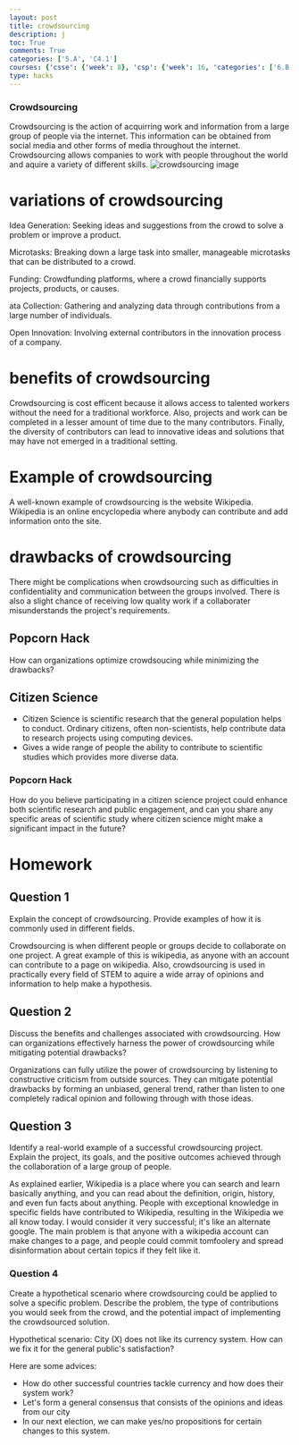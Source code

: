 ```yaml
---
layout: post
title: crowdsourcing
description: j
toc: True
comments: True
categories: ['5.A', 'C4.1']
courses: {'csse': {'week': 8}, 'csp': {'week': 16, 'categories': ['6.B']}, 'csa': {'week': 9}}
type: hacks
---
```


### Crowdsourcing
Crowdsourcing is the action of acquirring work and information from a large group of people via the internet. This information can be obtained from social media and other forms of media throughout the internet. Crowdsourcing allows companies to work with people throughout the world and aquire a variety of different skills. 
![crowdsourcing image](https://www.investopedia.com/thmb/-csD4ERbU65LWGDvuXuPvUV8cUY=/1500x0/filters:no_upscale():max_bytes(150000):strip_icc()/crowdsourcing.asp-final-7a1d5dcc4f3b45c38c0a5050354f66f4.png)

# variations of crowdsourcing
Idea Generation: Seeking ideas and suggestions from the crowd to solve a problem or improve a product.

Microtasks: Breaking down a large task into smaller, manageable microtasks that can be distributed to a crowd.

Funding: Crowdfunding platforms, where a crowd financially supports projects, products, or causes.

ata Collection: Gathering and analyzing data through contributions from a large number of individuals.

Open Innovation: Involving external contributors in the innovation process of a company.

# benefits of crowdsourcing
Crowdsourcing is cost efficent because it allows access to talented workers without the need for a traditional workforce. Also, projects and work can be completed in a lesser amount of time due to the many contributors. Finally, the diversity of contributors can lead to innovative ideas and solutions that may have not emerged in a traditional setting. 

# Example of crowdsourcing
 A well-known example of crowdsourcing is the website Wikipedia. Wikipedia is an online encyclopedia where anybody can contribute and add information onto the site. 

# drawbacks of crowdsourcing
There might be complications when crowdsourcing such as difficulties in confidentiality and communication between the groups involved. There is also a slight chance of receiving low quality work if a collaborater misunderstands the project's requirements.
## Popcorn Hack  
How can organizations optimize crowdsoucing while minimizing the drawbacks?


## Citizen Science  
- Citizen Science is scientific research that the general population helps to conduct. Ordinary citizens, often non-scientists, help contribute data to research projects using computing devices.
- Gives a wide range of people the ability to contribute to scientific studies which provides more diverse data.
### Popcorn Hack  
How do you believe participating in a citizen science project could enhance both scientific research and public engagement, and can you share any specific areas of scientific study where citizen science might make a significant impact in the future?

# Homework
## Question 1  
Explain the concept of crowdsourcing. Provide examples of how it is commonly used in different fields.

Crowdsourcing is when different people or groups decide to collaborate on one project. A great example of this is wikipedia, as anyone with an account can contribute to a page on wikipedia. Also, crowdsourcing is used in practically every field of STEM to aquire a wide array of opinions and information to help make a hypothesis. 
## Question 2  
Discuss the benefits and challenges associated with crowdsourcing. How can organizations effectively harness the power of crowdsourcing while mitigating potential drawbacks?

Organizations can fully utilize the power of crowdsourcing by listening to constructive criticism from outside sources. They can mitigate potential drawbacks by forming an unbiased, general trend, rather than listen to one completely radical opinion and following through with those ideas.
## Question 3  
Identify a real-world example of a successful crowdsourcing project. Explain the project, its goals, and the positive outcomes achieved through the collaboration of a large group of people.

As explained earlier, Wikipedia is a place where you can search and learn basically anything, and you can read about the definition, origin, history, and even fun facts about anything. People with exceptional knowledge in specific fields have contributed to Wikipedia, resulting in the Wikipedia we all know today. I would consider it very successful; it's like an alternate google. The main problem is that anyone with a wikipedia account can make changes to a page, and people could commit tomfoolery and spread disinformation about certain topics if they felt like it. 
### Question 4
Create a hypothetical scenario where crowdsourcing could be applied to solve a specific problem. Describe the problem, the type of contributions you would seek from the crowd, and the potential impact of implementing the crowdsourced solution.

Hypothetical scenario: City (X) does not like its currency system. How can we fix it for the general public's satisfaction?

Here are some advices: 

- How do other successful countries tackle currency and how does their system work?
- Let's form a general consensus that consists of the opinions and ideas from our city
- In our next election, we can make yes/no propositions for certain changes to this system.
